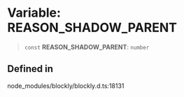 # Variable: REASON_SHADOW_PARENT

> `const` **REASON_SHADOW_PARENT**: `number`

## Defined in

node_modules/blockly/blockly.d.ts:18131
